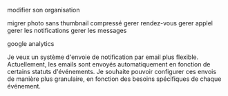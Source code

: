 modifier son organisation

migrer photo sans thumbnail compressé
gerer rendez-vous
gerer applel
gerer les notifications
gerer les messages

google analytics

Je veux un système d'envoie de notification par email plus flexible. Actuellement, les emails sont envoyés automatiquement en fonction de certains statuts d'événements. Je souhaite pouvoir configurer ces envois de manière plus granulaire, en fonction des besoins spécifiques de chaque événement.
